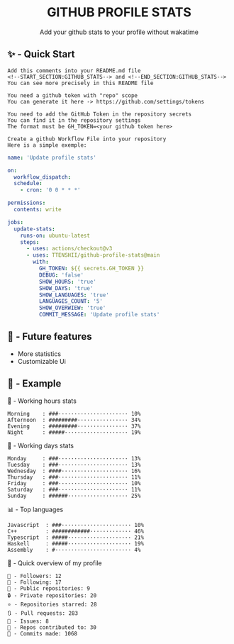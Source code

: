 <h1 align="center">GITHUB PROFILE STATS</h1>
<p align="center">Add your github stats to your profile without wakatime</p>

## ✨ - Quick Start
```
Add this comments into your README.md file
<!--START_SECTION:GITHUB_STATS--> and <!--END_SECTION:GITHUB_STATS-->
You can see more precisely in this README file
```
```
You need a github token with "repo" scope
You can generate it here -> https://github.com/settings/tokens
```
```
You need to add the GitHub Token in the repository secrets
You can find it in the repository settings
The format must be GH_TOKEN=<your github token here>
```
```
Create a github Workflow File into your repository
Here is a simple exemple:
```
```yml
name: 'Update profile stats'

on:
  workflow_dispatch:
  schedule:
    - cron: '0 0 * * *'

permissions:
  contents: write

jobs:
  update-stats:
    runs-on: ubuntu-latest
    steps:
      - uses: actions/checkout@v3
      - uses: TTENSHII/github-profile-stats@main
        with:
          GH_TOKEN: ${{ secrets.GH_TOKEN }}
          DEBUG: 'false'
          SHOW_HOURS: 'true'
          SHOW_DAYS: 'true'
          SHOW_LANGUAGES: 'true'
          LANGUAGES_COUNT: '5'
          SHOW_OVERWIEW: 'true'
          COMMIT_MESSAGE: 'Update profile stats'
```

## 🔖 - Future features
- More statistics
- Customizable Ui

## 📘 - Example

<!--START_SECTION:GITHUB_STATS-->
🌉 - Working hours stats
```text
Morning    : ###······················ 10%
Afternoon  : #########················ 34%
Evening    : #########················ 37%
Night      : #####···················· 19%
```
📅 - Working days stats
```text
Monday     : ###······················ 13%
Tuesday    : ###······················ 13%
Wednesday  : ####····················· 16%
Thursday   : ###······················ 11%
Friday     : ###······················ 10%
Saturday   : ###······················ 11%
Sunday     : ######··················· 25%
```
📊 - Top languages
```text
Javascript  : ###······················ 10%
C++         : ############············· 46%
Typescript  : #####···················· 21%
Haskell     : #####···················· 19%
Assembly    : #························ 4%
```
🎏 - Quick overview of my profile
```text
👥 - Followers: 12
👤 - Following: 17
📂 - Public repositories: 9
🔒 - Private repositories: 20
⭐ - Repositories starred: 28
🔃 - Pull requests: 283
🏮 - Issues: 8
🐲 - Repos contributed to: 30
🍃 - Commits made: 1068
```
<!--END_SECTION:GITHUB_STATS-->

